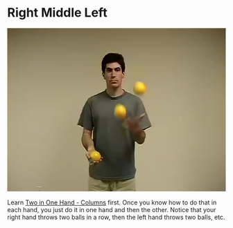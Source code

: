 # Right Middle Left

![RightMiddleLeft](/site/videos/poster/rightmiddleleft.jpg)

Learn [Two in One Hand - Columns](twoinonehand-columns.md) first. Once you know how to do that in each hand, you just do it in one hand and then the other. Notice that your right hand throws two balls in a row, then the left hand throws two balls, etc.

